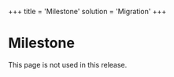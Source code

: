 +++
title = 'Milestone'
solution = 'Migration'
+++

# Milestone

This page is not used in this release.
